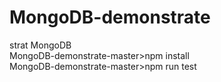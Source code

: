 # MongoDB-demonstrate

strat MongoDB
<br />
MongoDB-demonstrate-master>npm install
<br />
MongoDB-demonstrate-master>npm run test
